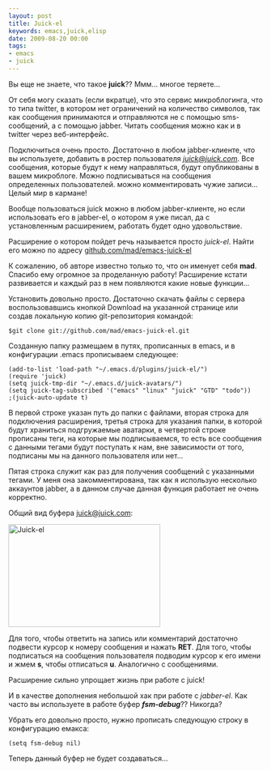 ```yaml
---
layout: post
title: Juick-el
keywords: emacs,juick,elisp
date: 2009-08-20 00:00
tags:
- emacs
- juick
---
```

Вы еще не знаете, что такое <strong>juick</strong>?? Ммм... многое теряете...

От себя могу сказать (если вкратце), что это сервис микроблогинга, что то типа twitter, в котором нет ограничений на количество символов, так как сообщения принимаются и отправляются не с помощью sms-сообщений, а с помощью jabber. Читать сообщения можно как и в twitter через веб-интерфейс.

Подключиться очень просто. Достаточно в любом jabber-клиенте, что вы используете, добавить в ростер пользователя <em>juick@juick.com</em>. Все сообщения, которые будут к нему направляться, будут опубликованы в вашем микроблоге. Можно подписываться на сообщения определенных пользователей. можно комментировать чужие записи... Целый мир в кармане!

Вообще пользоваться juick можно в любом jabber-клиенте, но если использовать его в jabber-el, о котором я уже писал, да с установленным расширением, работать будет одно удовольствие.

Расширение о котором пойдет речь называется просто <em>juick-el</em>. Найти его можно по
адресу <a href="http://github.com/mad/emacs-juick-el/tree/master" rel="nofollow">github.com/mad/emacs-juick-el</a>

К сожалению, об авторе известно только то, что он именует себя <strong>mad</strong>. Спасибо ему огромное за проделанную работу! Расширение кстати развивается и каждый раз в нем появляются какие новые функции...

Установить довольно просто. Достаточно скачать файлы с сервера воспользовавшись кнопкой Download на указанной странице или создав локальную копию git-репозитория командой:

    $git clone git://github.com/mad/emacs-juick-el.git

Созданную папку размещаем в путях, прописанных в emacs, и в конфигурации .emacs прописываем следующее:

    (add-to-list 'load-path "~/.emacs.d/plugins/juick-el/")
    (require 'juick)
    (setq juick-tmp-dir "~/.emacs.d/juick-avatars/")
    (setq juick-tag-subscribed '("emacs" "linux" "juick" "GTD" "todo"))
    ;(juick-auto-update t)

В первой строке указан путь до папки с файлами, вторая строка для подключения расширения, третья строка для указания папки, в которой будут храниться подгружаемые аватарки, в четвертой строке прописаны теги, на которые мы подписываемся, то есть все сообщения с данными тегами будут поступать к нам, вне зависимости от того, подписаны мы на данного пользователя или нет...

Пятая строка служит как раз для получения сообщений с указанными тегами. У меня она закомментирована, так как я использую несколько аккаунтов jabber, а в данном случае данная функция работает не очень корректно.

Общий вид буфера juick@juick.com:

<a href="http://static.juev.ru/2009/08/juick.png"><img class="aligncenter size-medium wp-image-570" title="juick" src="http://static.juev.ru/2009/08/juick-300x203.png" alt="Juick-el" width="300" height="203" /></a>

Для того, чтобы ответить на запись или комментарий достаточно подвести курсор к номеру сообщения и нажать <strong>RET</strong>. Для того, чтобы подписаться на сообщения пользователя подводим курсор к его имени и жмем <strong>s</strong>, чтобы отписаться <strong>u</strong>. Аналогично с сообщениями.

Расширение сильно упрощает жизнь при работе с juick!

И в качестве дополнения небольшой хак при работе с <em>jabber-el</em>. Как часто вы используете в работе буфер <strong>*fsm-debug*</strong>?? Никогда?

Убрать его довольно просто, нужно прописать следующую строку в конфигурацию емакса:

    (setq fsm-debug nil)

Теперь данный буфер не будет создаваться...
